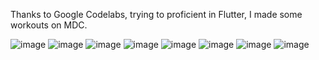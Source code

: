 Thanks to Google Codelabs, trying to proficient in Flutter, I made some workouts on MDC.

<img src="https://github.com/gokhankar/flutter_mdc_workout/blob/master/assets/screenshots/Screenshot_20220423-012638.jpg" alt="image">
<img src="https://github.com/gokhankar/flutter_mdc_workout/blob/master/assets/screenshots/Screenshot_20220423-012647.jpg" alt="image">
<img src="https://github.com/gokhankar/flutter_mdc_workout/blob/master/assets/screenshots/Screenshot_20220423-012702.jpg" alt="image">
<img src="https://github.com/gokhankar/flutter_mdc_workout/blob/master/assets/screenshots/Screenshot_20220423-012721.jpg" alt="image">
<img src="https://github.com/gokhankar/flutter_mdc_workout/blob/master/assets/screenshots/Screenshot_20220423-012708.jpg" alt="image">
<img src="https://github.com/gokhankar/flutter_mdc_workout/blob/master/assets/screenshots/Screenshot_20220423-012727.jpg" alt="image">
<img src="https://github.com/gokhankar/flutter_mdc_workout/blob/master/assets/screenshots/Screenshot_20220423-012733.jpg" alt="image">
<img src="https://github.com/gokhankar/flutter_mdc_workout/blob/master/assets/screenshots/Screenshot_20220423-012738.jpg" alt="image">

